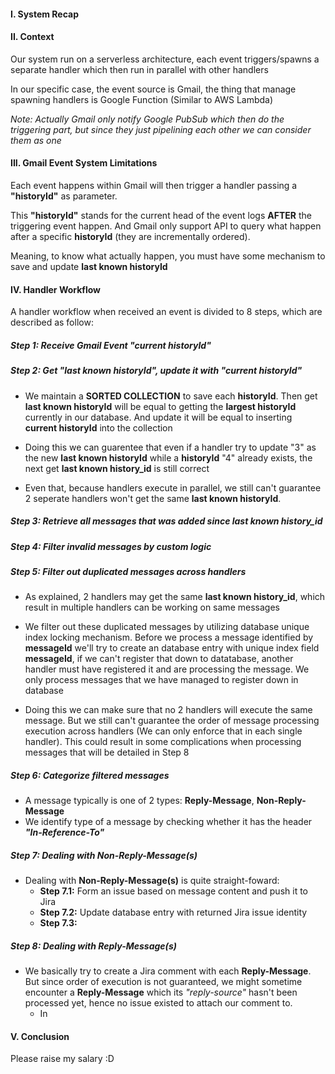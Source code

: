 #### I. System Recap

#### II. Context
Our system run on a serverless architecture, each event triggers/spawns a separate handler which then run in parallel with other handlers

In our specific case, the event source is Gmail, the thing that manage spawning handlers is Google Function (Similar to AWS Lambda)

*Note: Actually Gmail only notify Google PubSub which then do the triggering part, but since they just pipelining each other we can consider them as one*

#### III. Gmail Event System Limitations
Each event happens within Gmail will then trigger a handler passing a **"historyId"** as parameter.  

This **"historyId"** stands for the current head of the event logs **AFTER** the triggering event happen. And Gmail only support API to query what happen after a specific **historyId** (they are incrementally ordered).  

Meaning, to know what actually happen, you must have some mechanism to save and update **last known historyId**

#### IV. Handler Workflow  
A handler workflow when received an event is divided to 8 steps, which are described as follow: 
##### Step 1: Receive Gmail Event ***"current historyId"***
##### Step 2: Get ***"last known historyId"***, update it with ***"current historyId"***

* We maintain a **SORTED COLLECTION** to save each **historyId**. Then get **last known historyId** will be equal to getting the **largest historyId** currently in our database. And update it will be equal to inserting **current historyId** into the collection  

* Doing this we can guarentee that even if a handler try to update "3" as the new **last known historyId** while a **historyId** "4" already exists, the next get **last known history_id** is still correct

* Even that, because handlers execute in parallel, we still can't guarantee 2 seperate handlers won't get the same **last known historyId**.  

##### Step 3: Retrieve all messages that was added since ***last known history_id***
##### Step 4: Filter invalid messages by custom logic
##### Step 5: Filter out duplicated messages across handlers

* As explained, 2 handlers may get the same **last known history_id**, which result in multiple handlers can be working on same messages

* We filter out these duplicated messages by utilizing database unique index locking mechanism. Before we process a message identified by **messageId** we'll try to create an database entry with unique index field **messageId**, if we can't register that down to datatabase, another handler must have registered it and are processing the message. We only process messages that we have managed to register down in database

* Doing this we can make sure that no 2 handlers will execute the same message. But we still can't guarantee the order of message processing execution across handlers (We can only enforce that in each single handler). This could result in some complications when processing messages that will be detailed in Step 8

##### Step 6: Categorize filtered messages

* A message typically is one of 2 types: **Reply-Message**, **Non-Reply-Message**
* We identify type of a message by checking whether it has the header ***"In-Reference-To"***

##### Step 7: Dealing with **Non-Reply-Message(s)**
  * Dealing with **Non-Reply-Message(s)** is quite straight-foward:
    * **Step 7.1:** Form an issue based on message content and push it to Jira  
    * **Step 7.2:** Update database entry with returned Jira issue identity
    * **Step 7.3:** <TO-DO>

##### Step 8: Dealing with **Reply-Message(s)**
  * We basically try to create a Jira comment with each **Reply-Message**. But since order of execution is not guaranteed, we might sometime encounter a **Reply-Message** which its *"reply-source"* hasn't been processed yet, hence no issue existed to attach our comment to.
    * In

#### V. Conclusion
Please raise my salary :D

